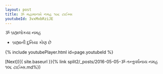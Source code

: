 ```yaml
---
layout: post
title: ૐ મહામાનસે નમહ ૧૦૮ ટાઈમ્સ
youtubeId: 3vxMxbRziJE
---
```

 
 
 ૐ બ્રહ્મલોકયા નમહ  
 
 -  બ્રહ્માની દુનિયા કોણ છે 
 
  
 
  
 
 
 
 
 
 


{% include youtubePlayer.html id=page.youtubeId %}
 
[Next]({{ site.baseurl }}{% link  split2/_posts/2016-05-05-ૐ તન્તુવર્ધનાય નમહ ૧૦૮ ટાઈમ્સ.md%})
 
